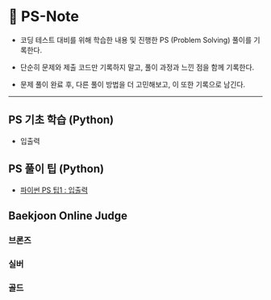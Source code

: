 # 📔 PS-Note

- 코딩 테스트 대비를 위해 학습한 내용 및 진행한 PS (Problem Solving) 풀이를 기록한다.

- 단순히 문제와 제출 코드만 기록하지 말고, 풀이 과정과 느낀 점을 함께 기록한다.

- 문제 풀이 완료 후, 다른 풀이 방법을 더 고민해보고, 이 또한 기록으로 남긴다.

---

## PS 기초 학습 (Python)

- 입출력

## PS 풀이 팁 (Python)

- <a href="https://github.com/SangYoonLee1231/PS-Note/blob/main/PS_tip/PS_tip_inout.md">파이썬 PS 팁1 : 입출력</a>

## Baekjoon Online Judge

### 브론즈

### 실버

### 골드
